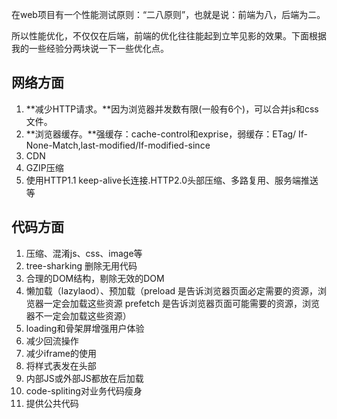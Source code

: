 

在web项目有一个性能测试原则：“二八原则”，也就是说：前端为八，后端为二。

所以性能优化，不仅仅在后端，前端的优化往往能起到立竿见影的效果。下面根据我的一些经验分两块说一下一些优化点。

## 网络方面

1. **减少HTTP请求。**因为浏览器并发数有限(一般有6个)，可以合并js和css文件。
2. **浏览器缓存。**强缓存：cache-control和exprise，弱缓存：ETag/ If-None-Match,last-modified/If-modified-since
3. CDN
4. GZIP压缩
5. 使用HTTP1.1 keep-alive长连接.HTTP2.0头部压缩、多路复用、服务端推送等

## 代码方面

1. 压缩、混淆js、css、image等
2. tree-sharking 删除无用代码
3. 合理的DOM结构，剔除无效的DOM
4. 懒加载（lazylaod）、预加载（preload 是告诉浏览器页面必定需要的资源，浏览器一定会加载这些资源
prefetch 是告诉浏览器页面可能需要的资源，浏览器不一定会加载这些资源）
5. loading和骨架屏增强用户体验
6. 减少回流操作
5. 减少iframe的使用
6. 将样式表发在头部
7. 内部JS或外部JS都放在</html>后加载
8. code-spliting对业务代码瘦身
9. 提供公共代码


